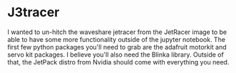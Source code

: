 # J3tracer
I wanted to un-hitch the waveshare jetracer from the JetRacer image to be able to have some more functionality outside of the jupyter notebook.
The first few python packages you'll need to grab are the adafruit motorkit and servo kit packages. I believe you'll also need the Blinka library.
Outside of that, the JetPack distro from Nvidia should come with everything you need.
